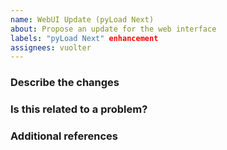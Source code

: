```yaml
---
name: WebUI Update (pyLoad Next)
about: Propose an update for the web interface
labels: "pyLoad Next" enhancement
assignees: vuolter
---
```


<!-- ANNOTATIONS LIKE THIS WILL NOT BE VISIBLE IN YOUR TICKET -->

### Describe the changes

<!-- A clear and concise description of what you've done. -->

<!-- WRITE HERE -->

### Is this related to a problem?

<!-- A description of the problem you ran into. -->

<!-- WRITE HERE - OPTIONAL -->

### Additional references

<!-- Any other reference, related issues, pull requests or screenshots about this request. -->

<!-- WRITE HERE - OPTIONAL -->
